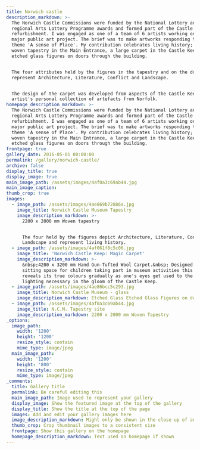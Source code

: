 ```yaml
---
title: Norwich castle
description_markdown: >-
  The Norwich Castle Commissions were funded by the National Lottery and
  regional Arts Lottery Programme awards and formed part of the Castle Museum
  refurbishment. I was engaged as one of a team of 6 artists working on this
  major public art project. The brief was to make artworks responding to the
  theme 'A sense of Place'. My contribution celebrates living history; through a
  woven tapestry in the Main Entrance, a large carpet in the Castle Keep and
  etched glass figures on doors through the building.


  The four attributes held by the figures in the tapestry and on the doors
  represent Architecture, Literature, Conflict and Landscape.


  The design of the carpet was developed from aspects of the Castle Keep and the
  artist's personal collection of artefacts from Norfolk.
homepage_description_markdown: >-
  The Norwich Castle Commissions were funded by the National Lottery and
  regional Arts Lottery Programme awards and formed part of the Castle Museum
  refurbishment. I was engaged as one of a team of 6 artists working on this
  major public art project. The brief was to make artworks responding to the
  theme 'A sense of Place'. My contribution celebrates living history; through a
  woven tapestry in the Main Entrance, a large carpet in the Castle Keep and
  etched glass figures on doors through the building.
frontpage: true
gallery_date: 2016-05-01 00:00:00
permalink: /gallery/norwich-castle/
archive: false
display_title: true
display_image: true
main_image_path: /assets/images/4af0a3c69ab44.jpg
main_image_caption:
thumb_crop: true
images:
  - image_path: /assets/images/4ae869b72886a.jpg
    image_title: Norwich Castle Museum Tapestry
    image_description_markdown: >-
      2200 x 2000 mm Woven tapestry


      The four held by the figures depict Architecture, Literature, Conflict and
      Landscape and represent living history.
  - image_path: /assets/images/4af061f8c5c06.jpg
    image_title: 'Norwich Castle Keep: Magic Carpet'
    image_description_markdown: >-
      &nbsp;4200 x 3200 mm Hand Gun-Tufted Wool Carpet.&nbsp; Designed as a
      sitting space for children taking part in museum activities this carpet
      reveals its true colours gradually as one's eyes get used to the subdued
      lighting necessary in the gloom of the Castle Keep.
  - image_path: /assets/images/4ae86bcc5c293.jpg
    image_title: Norwich Castle Museum - glass
    image_description_markdown: Etched Glass Etched Glass Figures on doors through the building
  - image_path: /assets/images/4af0a3c69ab44.jpg
    image_title: N.C.M. Tapestry site
    image_description_markdown: 2200 x 2000 mm Woven Tapestry
_options:
  image_path:
    width: '1200'
    height: '1200'
    resize_style: contain
    mime_type: image/jpeg
  main_image_path:
    width: '1200'
    height: '800'
    resize_style: contain
    mime_type: image/jpeg
_comments:
  title: Gallery title
  permalink: Be careful editing this
  main_image_path: Image used to represent your gallery
  display_image: Show the featured image at the top of the gallery
  display_title: Show the title at the top of the page
  images: Add and edit your gallery images here
  image_description_markdown: Might only be shown in the close up of an image
  thumb_crop: Crop thumbnail images to a consistent size
  frontpage: Show this gallery on the homepage
  homepage_description_markdown: Text used on homepage if shown
---
```


